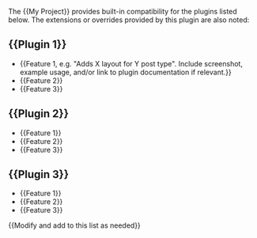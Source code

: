 The {{My Project}} provides built-in compatibility for the plugins listed below.  The extensions or overrides provided by this plugin are also noted:

## {{Plugin 1}}
- {{Feature 1, e.g. "Adds X layout for Y post type".  Include screenshot, example usage, and/or link to plugin documentation if relevant.}}
- {{Feature 2}}
- {{Feature 3}}

## {{Plugin 2}}
- {{Feature 1}}
- {{Feature 2}}
- {{Feature 3}}

## {{Plugin 3}}
- {{Feature 1}}
- {{Feature 2}}
- {{Feature 3}}

{{Modify and add to this list as needed}}
